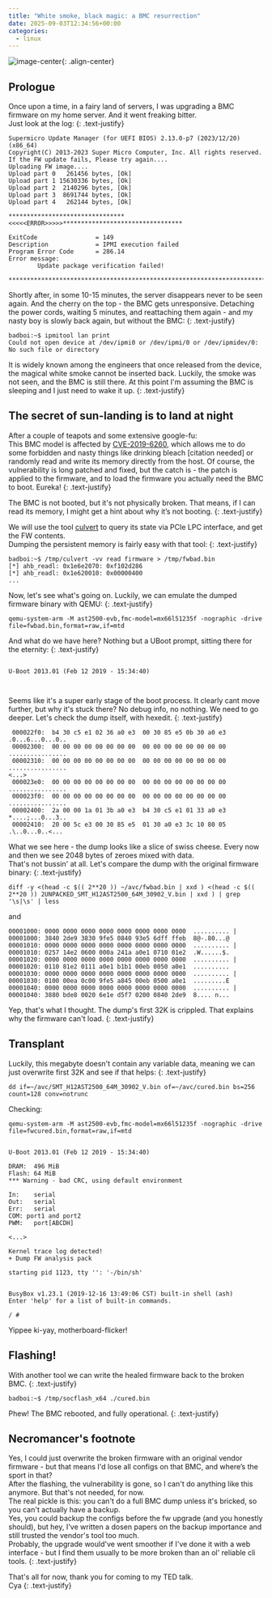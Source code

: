 ```yaml
---
title: "White smoke, black magic: a BMC resurrection"
date: 2025-09-03T12:34:56+00:00
categories:
  - linux
---
```


![image-center](/assets/images/bmc_0.png){: .align-center}

## Prologue
Once upon a time, in a fairy land of servers, I was upgrading a BMC firmware on my home server. And it went freaking bitter.<br>
Just look at the log:
{: .text-justify}

```
Supermicro Update Manager (for UEFI BIOS) 2.13.0-p7 (2023/12/20) (x86_64)
Copyright(C) 2013-2023 Super Micro Computer, Inc. All rights reserved.
If the FW update fails, Please try again....
Uploading FW image....
Upload part 0   261456 bytes, [Ok]   
Upload part 1 15630336 bytes, [Ok]   
Upload part 2  2140296 bytes, [Ok]   
Upload part 3  8691744 bytes, [Ok]   
Upload part 4   262144 bytes, [Ok]   

********************************<<<<<ERROR>>>>>*********************************

ExitCode                = 149
Description             = IPMI execution failed
Program Error Code      = 286.14
Error message:
        Update package verification failed!

********************************************************************************
```

Shortly after, in some 10-15 minutes, the server disappears never to be seen again. And the cherry on the top - the BMC gets unresponsive. Detaching the power cords, waiting 5 minutes, and reattaching them again - and my nasty boy is slowly back again, but without the BMC:
{: .text-justify}

```
badboi:~$ ipmitool lan print
Could not open device at /dev/ipmi0 or /dev/ipmi/0 or /dev/ipmidev/0: No such file or directory
```
It is widely known among the engineers that once released from the device, the magical white smoke cannot be inserted back. Luckily, the smoke was not seen, and the BMC is still there. At this point I'm assuming the BMC is sleeping and I just need to wake it up.
{: .text-justify} 


## The secret of sun-landing is to land at night
After a couple of teapots and some extensive google-fu:<br>
This BMC model is affected by [CVE-2019-6260](https://blog.cloudflare.com/bmc-vuln/), which allows me to do some forbidden and nasty things like drinking bleach \[citation needed\] or randomly read and write its memory directly from the host. Of course, the vulnerability is long patched and fixed, but the catch is - the patch is applied to the firmware, and to load the firmware you actually need the BMC to boot. Eureka!
{: .text-justify}

The BMC is not booted, but it's not physically broken. That means, if I can read its memory, I might get a hint about why it’s not booting.
{: .text-justify}

We will use the tool [culvert](https://github.com/amboar/culvert) to query its state via PCIe LPC interface, and get the FW contents.<br>
Dumping the persistent memory is fairly easy with that tool:
{: .text-justify}
```
badboi:~$ /tmp/culvert -vv read firmware > /tmp/fwbad.bin
[*] ahb_readl: 0x1e6e2070: 0xf102d286
[*] ahb_readl: 0x1e620010: 0x00000400
...
```

Now, let's see what's going on. Luckily, we can emulate the dumped firmware binary with QEMU:
{: .text-justify}
```
qemu-system-arm -M ast2500-evb,fmc-model=mx66l51235f -nographic -drive file=fwbad.bin,format=raw,if=mtd
```
And what do we have here? Nothing but a UBoot prompt, sitting there for the eternity:
{: .text-justify}

```

U-Boot 2013.01 (Feb 12 2019 - 15:34:40)



```

Seems like it's a super early stage of the boot process. It clearly cant move further, but why it's stuck there? No debug info, no nothing. We need to go deeper. Let's check the dump itself, with hexedit.
{: .text-justify}

```
 000022f0:  b4 30 c5 e1 02 36 a0 e3  00 30 85 e5 0b 30 a0 e3  .0...6...0...0..
 00002300:  00 00 00 00 00 00 00 00  00 00 00 00 00 00 00 00  ................
 00002310:  00 00 00 00 00 00 00 00  00 00 00 00 00 00 00 00  ................
<...>
 000023e0:  00 00 00 00 00 00 00 00  00 00 00 00 00 00 00 00  ................
 000023f0:  00 00 00 00 00 00 00 00  00 00 00 00 00 00 00 00  ................
 00002400:  2a 00 00 1a 01 3b a0 e3  b4 30 c5 e1 01 33 a0 e3  *....;...0...3..
 00002410:  20 00 5c e3 00 30 85 e5  01 30 a0 e3 3c 10 80 05   .\..0...0..<...

```

What we see here - the dump looks like a slice of swiss cheese. Every now and then we see 2048 bytes of zeroes mixed with data. <br>
That's not bussin' at all. Let's compare the dump with the original firmware binary:
{: .text-justify}

```
diff -y <(head -c $(( 2**20 )) ~/avc/fwbad.bin | xxd ) <(head -c $(( 2**20 )) 2UNPACKED_SMT_H12AST2500_64M_30902_V.bin | xxd ) | grep '\s|\s' | less
```
and
```
00001000: 0000 0000 0000 0000 0000 0000 0000 0000  .......... | 00001000: 3840 2de9 3830 9fe5 0840 93e5 6dff ffeb  8@-.80...@
00001010: 0000 0000 0000 0000 0000 0000 0000 0000  .......... | 00001010: 0257 14e2 0600 000a 241a a0e1 0710 01e2  .W......$.
00001020: 0000 0000 0000 0000 0000 0000 0000 0000  .......... | 00001020: 0110 81e2 0111 a0e1 b1b1 00eb 0050 a0e1  ..........
00001030: 0000 0000 0000 0000 0000 0000 0000 0000  .......... | 00001030: 0100 00ea 0c00 9fe5 a845 00eb 0500 a0e1  .........E
00001040: 0000 0000 0000 0000 0000 0000 0000 0000  .......... | 00001040: 3880 bde8 0020 6e1e d5f7 0200 0840 2de9  8.... n...

```
Yep, that's what I thought. The dump's first 32K is crippled. That explains why the firmware can't load.
{: .text-justify} 


## Transplant
Luckily, this megabyte doesn't contain any variable data, meaning we can just overwrite first 32K and see if that helps:
{: .text-justify}
```
dd if=~/avc/SMT_H12AST2500_64M_30902_V.bin of=~/avc/cured.bin bs=256 count=128 conv=notrunc
```

Checking:
```
qemu-system-arm -M ast2500-evb,fmc-model=mx66l51235f -nographic -drive file=fwcured.bin,format=raw,if=mtd
```

```

U-Boot 2013.01 (Feb 12 2019 - 15:34:40)

DRAM:  496 MiB
Flash: 64 MiB
*** Warning - bad CRC, using default environment

In:    serial
Out:   serial
Err:   serial
COM: port1 and port2
PWM:   port[ABCDH]

<...>

Kernel trace log detected!
+ Dump FW analysis pack

starting pid 1123, tty '': '-/bin/sh'


BusyBox v1.23.1 (2019-12-16 13:49:06 CST) built-in shell (ash)
Enter 'help' for a list of built-in commands.

/ # 
```

Yippee ki-yay, motherboard-flicker! 

## Flashing!
With another tool we can write the healed firmware back to the broken BMC. 
{: .text-justify}
```
badboi:~$ /tmp/socflash_x64 ./cured.bin 
```

Phew! The BMC rebooted, and fully operational. 
{: .text-justify}

## Necromancer's footnote
Yes, I could just overwrite the broken firmware with an original vendor firmware - but that means I'd lose all configs on that BMC, and where’s the sport in that?<br>
After the flashing, the vulnerability is gone, so I can't do anything like this anymore. But that's not needed, for now.<br>
The real pickle is this: you can't do a full BMC dump unless it's bricked, so you can't actually have a backup.<br>
Yes, you could backup the configs before the fw upgrade (and you honestly should), but hey, I've written a dosen papers on the backup importance and still trusted the vendor's tool too much. <br>
Probably, the upgrade would've went smoother if I've done it with a web interface - but I find them usually to be more broken than an ol' reliable cli tools.
{: .text-justify}

That's all for now, thank you for coming to my TED talk.<br>
Cya
{: .text-justify}
